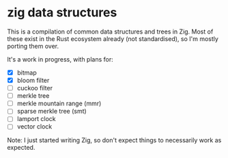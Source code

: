 # zig data structures

This is a compilation of common data structures and trees in Zig. Most of these exist in the Rust ecosystem already (not standardised), so I'm mostly porting them over.

It's a work in progress, with plans for:

- [x] bitmap
- [x] bloom filter
- [ ] cuckoo filter
- [ ] merkle tree
- [ ] merkle mountain range (mmr)
- [ ] sparse merkle tree (smt)
- [ ] lamport clock
- [ ] vector clock

Note: I just started writing Zig, so don't expect things to necessarily work as expected.
